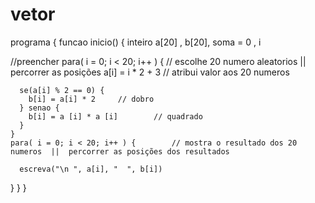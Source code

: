 # vetor

programa {
  funcao inicio() {
    inteiro a[20] , b[20], soma = 0 , i

  //preencher
    para( i = 0; i < 20; i++ ) {        // escolhe 20 numero aleatorios   ||   percorrer as posições 
      a[i] = i * 2 + 3 // atribui valor aos 20 numeros

      se(a[i] % 2 == 0) {
        b[i] = a[i] * 2     // dobro
      } senao {
        b[i] = a [i] * a [i]        // quadrado
      }
    }
    para( i = 0; i < 20; i++ ) {        // mostra o resultado dos 20 numeros  ||  percorrer as posições dos resultados

      escreva("\n ", a[i], "  ", b[i])
  } 
}
}
